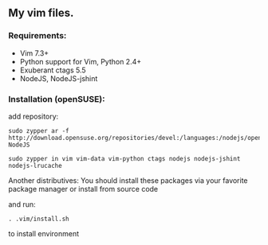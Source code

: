 ## My vim files.

### Requirements:
* Vim 7.3+
* Python support for Vim, Python 2.4+
* Exuberant ctags 5.5
* NodeJS, NodeJS-jshint

### Installation (openSUSE):
add repository:

    sudo zypper ar -f http://download.opensuse.org/repositories/devel:/languages:/nodejs/openSUSE_Tumbleweed NodeJS

    sudo zypper in vim vim-data vim-python ctags nodejs nodejs-jshint nodejs-lrucache

Another distributives:
You should install these packages via your favorite package manager or install from source code

and run: 

    . .vim/install.sh

to install environment
